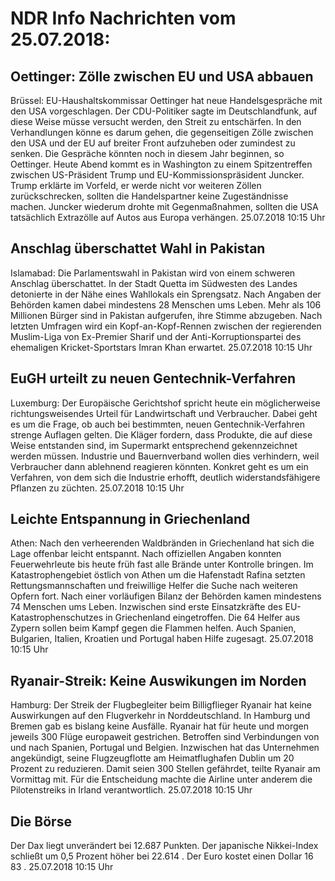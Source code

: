 # NDR Info Nachrichten vom 25.07.2018:


## Oettinger: Zölle zwischen EU und USA abbauen
Brüssel:	EU-Haushaltskommissar Oettinger hat neue Handelsgespräche mit den USA vorgeschlagen. Der CDU-Politiker sagte im Deutschlandfunk, auf diese Weise müsse versucht werden, den Streit zu entschärfen. In den Verhandlungen könne es darum gehen, die gegenseitigen Zölle zwischen den USA und der EU auf breiter Front aufzuheben oder zumindest zu senken. Die Gespräche könnten noch in diesem Jahr beginnen, so Oettinger. Heute Abend kommt es in Washington zu einem Spitzentreffen zwischen US-Präsident Trump und EU-Kommissionspräsident Juncker. Trump erklärte im Vorfeld, er werde nicht vor weiteren Zöllen zurückschrecken, sollten die Handelspartner keine Zugeständnisse machen. Juncker wiederum drohte mit Gegenmaßnahmen, sollten die USA tatsächlich Extrazölle auf Autos aus Europa verhängen. 25.07.2018 10:15 Uhr 

## Anschlag überschattet Wahl in Pakistan
Islamabad: 	Die Parlamentswahl in Pakistan wird von einem schweren Anschlag überschattet. In der Stadt Quetta im Südwesten des Landes detonierte in der Nähe eines Wahllokals ein Sprengsatz. Nach Angaben der Behörden kamen dabei mindestens 28 Menschen ums Leben. Mehr als 106 Millionen Bürger sind in Pakistan aufgerufen, ihre Stimme abzugeben. Nach letzten Umfragen wird ein Kopf-an-Kopf-Rennen zwischen der regierenden Muslim-Liga von Ex-Premier Sharif und der Anti-Korruptionspartei des ehemaligen Kricket-Sportstars Imran Khan erwartet. 25.07.2018 10:15 Uhr 

## EuGH urteilt zu neuen Gentechnik-Verfahren
Luxemburg:	Der Europäische Gerichtshof spricht heute ein möglicherweise richtungsweisendes Urteil für Landwirtschaft und Verbraucher. Dabei geht es um die Frage, ob auch bei bestimmten, neuen Gentechnik-Verfahren strenge Auflagen gelten. Die Kläger fordern, dass Produkte, die auf diese Weise entstanden sind, im Supermarkt entsprechend gekennzeichnet werden müssen. Industrie und Bauernverband wollen dies verhindern, weil Verbraucher dann ablehnend reagieren könnten. Konkret geht es um ein Verfahren, von dem sich die Industrie erhofft, deutlich widerstandsfähigere Pflanzen zu züchten. 25.07.2018 10:15 Uhr 

## Leichte Entspannung in Griechenland
Athen: Nach den verheerenden Waldbränden in Griechenland hat sich die Lage offenbar leicht entspannt. Nach offiziellen Angaben konnten Feuerwehrleute bis heute früh fast alle Brände unter Kontrolle bringen. Im Katastrophengebiet östlich von Athen um die Hafenstadt Rafina setzten Rettungsmannschaften und freiwillige Helfer die Suche nach weiteren Opfern fort. Nach einer vorläufigen Bilanz der Behörden kamen mindestens 74 Menschen ums Leben. Inzwischen sind erste Einsatzkräfte des EU-Katastrophenschutzes in Griechenland eingetroffen. Die 64 Helfer aus Zypern sollen beim Kampf gegen die Flammen helfen. Auch Spanien, Bulgarien, Italien, Kroatien und Portugal haben Hilfe zugesagt. 25.07.2018 10:15 Uhr 

## Ryanair-Streik: Keine Auswikungen im Norden
Hamburg: Der Streik der Flugbegleiter beim Billigflieger Ryanair hat keine Auswirkungen auf den Flugverkehr in Norddeutschland. In Hamburg und Bremen gab es bislang keine Ausfälle. Ryanair hat für heute und morgen jeweils 300 Flüge europaweit gestrichen. Betroffen sind Verbindungen von und nach Spanien, Portugal und Belgien. Inzwischen hat das Unternehmen angekündigt, seine Flugzeugflotte am Heimatflughafen Dublin um 20 Prozent zu reduzieren. Damit seien 300 Stellen gefährdet, teilte Ryanair am Vormittag mit. Für die Entscheidung machte die Airline unter anderem die Pilotenstreiks in Irland verantwortlich. 25.07.2018 10:15 Uhr 

## Die Börse
Der Dax liegt unverändert bei  12.687  Punkten. Der japanische Nikkei-Index schließt um  0,5  Prozent höher bei  22.614 . Der Euro kostet einen Dollar  16 83 . 25.07.2018 10:15 Uhr 
